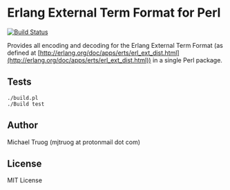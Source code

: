 Erlang External Term Format for Perl
====================================

[![Build Status](https://secure.travis-ci.org/okeuday/erlang_pl.png?branch=master)](http://travis-ci.org/okeuday/erlang_pl)

Provides all encoding and decoding for the Erlang External Term Format
(as defined at [http://erlang.org/doc/apps/erts/erl_ext_dist.html](http://erlang.org/doc/apps/erts/erl_ext_dist.html))
in a single Perl package.

Tests
-----

    ./build.pl
    ./Build test

Author
------

Michael Truog (mjtruog at protonmail dot com)

License
-------

MIT License

